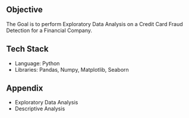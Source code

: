 ## Objective

The Goal is to perform Exploratory Data Analysis on a Credit Card Fraud Detection for a Financial Company.

## Tech Stack

- Language: Python
- Libraries: Pandas, Numpy, Matplotlib, Seaborn

## Appendix

  - Exploratory Data Analysis
  - Descriptive Analysis

